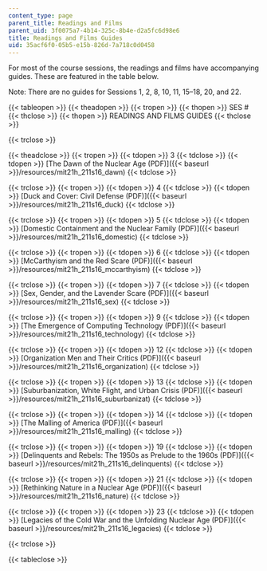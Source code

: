 ```yaml
---
content_type: page
parent_title: Readings and Films
parent_uid: 3f0075a7-4b14-325c-8b4e-d2a5fc6d98e6
title: Readings and Films Guides
uid: 35acf6f0-05b5-e15b-826d-7a718c0d0458
---
```


For most of the course sessions, the readings and films have accompanying guides. These are featured in the table below.

Note: There are no guides for Sessions 1, 2, 8, 10, 11, 15–18, 20, and 22.

{{< tableopen >}}
{{< theadopen >}}
{{< tropen >}}
{{< thopen >}}
SES #
{{< thclose >}}
{{< thopen >}}
READINGS AND FILMS GUIDES
{{< thclose >}}

{{< trclose >}}

{{< theadclose >}}
{{< tropen >}}
{{< tdopen >}}
3
{{< tdclose >}}
{{< tdopen >}}
[The Dawn of the Nuclear Age (PDF)]({{< baseurl >}}/resources/mit21h_211s16_dawn)
{{< tdclose >}}

{{< trclose >}}
{{< tropen >}}
{{< tdopen >}}
4
{{< tdclose >}}
{{< tdopen >}}
[Duck and Cover: Civil Defense (PDF)]({{< baseurl >}}/resources/mit21h_211s16_duck)
{{< tdclose >}}

{{< trclose >}}
{{< tropen >}}
{{< tdopen >}}
5
{{< tdclose >}}
{{< tdopen >}}
[Domestic Containment and the Nuclear Family (PDF)]({{< baseurl >}}/resources/mit21h_211s16_domestic)
{{< tdclose >}}

{{< trclose >}}
{{< tropen >}}
{{< tdopen >}}
6
{{< tdclose >}}
{{< tdopen >}}
[McCarthyism and the Red Scare (PDF)]({{< baseurl >}}/resources/mit21h_211s16_mccarthyism)
{{< tdclose >}}

{{< trclose >}}
{{< tropen >}}
{{< tdopen >}}
7
{{< tdclose >}}
{{< tdopen >}}
[Sex, Gender, and the Lavender Scare (PDF)]({{< baseurl >}}/resources/mit21h_211s16_sex)
{{< tdclose >}}

{{< trclose >}}
{{< tropen >}}
{{< tdopen >}}
9
{{< tdclose >}}
{{< tdopen >}}
[The Emergence of Computing Technology (PDF)]({{< baseurl >}}/resources/mit21h_211s16_technology)
{{< tdclose >}}

{{< trclose >}}
{{< tropen >}}
{{< tdopen >}}
12
{{< tdclose >}}
{{< tdopen >}}
[Organization Men and Their Critics (PDF)]({{< baseurl >}}/resources/mit21h_211s16_organization)
{{< tdclose >}}

{{< trclose >}}
{{< tropen >}}
{{< tdopen >}}
13
{{< tdclose >}}
{{< tdopen >}}
[Suburbanization, White Flight, and Urban Crisis (PDF)]({{< baseurl >}}/resources/mit21h_211s16_suburbanizat)
{{< tdclose >}}

{{< trclose >}}
{{< tropen >}}
{{< tdopen >}}
14
{{< tdclose >}}
{{< tdopen >}}
[The Malling of America (PDF)]({{< baseurl >}}/resources/mit21h_211s16_malling)
{{< tdclose >}}

{{< trclose >}}
{{< tropen >}}
{{< tdopen >}}
19
{{< tdclose >}}
{{< tdopen >}}
[Delinquents and Rebels: The 1950s as Prelude to the 1960s (PDF)]({{< baseurl >}}/resources/mit21h_211s16_delinquents)
{{< tdclose >}}

{{< trclose >}}
{{< tropen >}}
{{< tdopen >}}
21
{{< tdclose >}}
{{< tdopen >}}
[Rethinking Nature in a Nuclear Age (PDF)]({{< baseurl >}}/resources/mit21h_211s16_nature)
{{< tdclose >}}

{{< trclose >}}
{{< tropen >}}
{{< tdopen >}}
23
{{< tdclose >}}
{{< tdopen >}}
[Legacies of the Cold War and the Unfolding Nuclear Age (PDF)]({{< baseurl >}}/resources/mit21h_211s16_legacies)
{{< tdclose >}}

{{< trclose >}}

{{< tableclose >}}